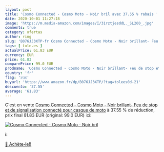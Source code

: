```yaml
---
layout: post
title: 'Cosmo Connected - Cosmo Moto - Noir bril avec 37.55 % rabais '
date: 2020-10-01 11:27:18
image: 'https://m.media-amazon.com/images/I/31rztjesddL._SL200_.jpg'
comments: true
category: ofertas
author: ring
slug: 'B076JJ3XTP-fr Cosmo Connected - Cosmo Moto - Noir brillant- Feu de stop...'
tags: [ tole.es ]
actualPrice: 61.83 EUR
currency: EUR
price: 61.83
comparePrice: 99.0 EUR
prodname: 'Cosmo Connected - Cosmo Moto - Noir brillant- Feu de stop et de signalisation connecté pour casque de moto'
country: 'fr'
flag: '🇫🇷'
buyurl: 'https://www.amazon.fr/dp/B076JJ3XTP/?tag=tolees0d-21'
descuento: '37.55'
average: '61.83'
---
```


C'est en vente [Cosmo Connected - Cosmo Moto - Noir brillant- Feu de stop et de signalisation connecté pour casque de moto](https://www.amazon.fr/dp/B076JJ3XTP/?tag=tolees0d-21)  à  37.55 % de réduction, prix final  61.83 EUR (original: 99.0 EUR) ici:

[![Cosmo Connected - Cosmo Moto - Noir bril](https://m.media-amazon.com/images/I/31rztjesddL._SL200_.jpg)](https://www.amazon.fr/dp/B076JJ3XTP/?tag=tolees0d-21)

ℹ️:


[🛒 Achète-le!!](https://www.amazon.fr/dp/B076JJ3XTP/?tag=tolees0d-21)
